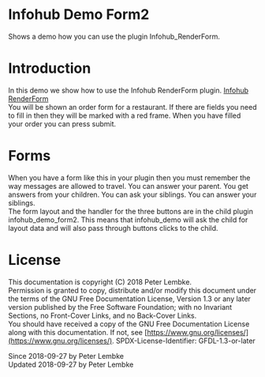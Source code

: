 # Infohub Demo Form2

Shows a demo how you can use the plugin Infohub_RenderForm.

# Introduction

In this demo we show how to use the Infohub RenderForm plugin. [Infohub RenderForm](plugin,infohub_renderform)  
You will be shown an order form for a restaurant. If there are fields you need to fill in then they will be marked with
a red frame. When you have filled your order you can press submit.

# Forms

When you have a form like this in your plugin then you must remember the way messages are allowed to travel. You can
answer your parent. You get answers from your children. You can ask your siblings. You can answer your siblings.  
The form layout and the handler for the three buttons are in the child plugin infohub_demo_form2. This means that
infohub_demo will ask the child for layout data and will also pass through buttons clicks to the child.

# License

This documentation is copyright (C) 2018 Peter Lembke.  
Permission is granted to copy, distribute and/or modify this document under the terms of the GNU Free Documentation
License, Version 1.3 or any later version published by the Free Software Foundation; with no Invariant Sections, no
Front-Cover Links, and no Back-Cover Links.  
You should have received a copy of the GNU Free Documentation License along with this documentation. If not,
see [https://www.gnu.org/licenses/](https://www.gnu.org/licenses/). SPDX-License-Identifier: GFDL-1.3-or-later

Since 2018-09-27 by Peter Lembke  
Updated 2018-09-27 by Peter Lembke  
